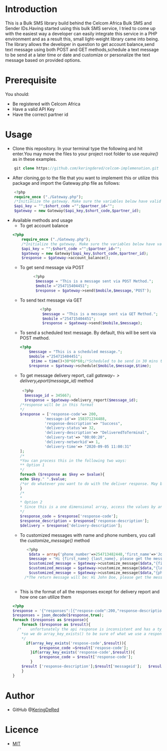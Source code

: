 # Introduction
This is a Bulk SMS library build behind the Celcom Africa Bulk SMS and Sender IDs.Having started using this  bulk SMS service, I tried to come up with the easiest way a developer can easily integrate this service in a PHP environment and as a result this, small light-weight library came into being. The library allows the developer in question to get account balance,send text message using both POST and GET methods,schedule a text message to be send at a later time or date and customize or personalize the text message based on provided options.
# Prerequisite
You should:
* Be registered with Celcom Africa
* Have a valid API Key 
* Have the correct partner id
# Usage
* Clone this repository. In your terminal type the following and hit enter.You may move the files to your project root folder to use _require()_ as in these examples.
```php
    git clone https://github.com/keringdered/celcom-implemenation.git
``` 
* After cloning,go to the file that you want to implement this or utilize this package and import the Gateway.php file as follows:
```php
    <?php
    require_once ("./Gateway.php");
    /*Initialize the gateway. Make sure the variables below have valid values*/
    $api_key = "";$short_code ="";$partner_id="";
    $gateway = new Gateway($api_key,$short_code,$partner_id);
```
* Available methods and usage
    * To get account balance
    ```php
    <?php
        require_once ("./Gateway.php");
        /*Initialize the gateway. Make sure the variables below have valid values*/
        $api_key = "";$short_code ="";$partner_id="";
        $gateway = new Gateway($api_key,$short_code,$partner_id);
        $response = $gateway->account_balance();
    ```
    * To get send message via POST
      ```php
            <?php
             $message = "This is a message sent via POST Method.";
             $mobile ="254715404451";
             $response = $gateway->send($mobile,$message,'POST');
      ```
     * To send text message via GET
        ```php
                 <?php
                  $message = "This is a message sent via GET Method.";
                  $mobile ="254715404451";
                  $response = $gateway->send($mobile,$message);
        ```
    * To send a scheduled text message. By default, this will be sent via POST method. 
            
         ```php
        <?php
             $message = "This is a scheduled message.";
             $mobile ="254715404451";
              $time = time()+30*60*60;/*Scheduled to be send in 30 mins time*/
             $response = $gateway->schedule($mobile,$message,$time);
         ```
    * To get message delivery report, call _$gateway->delivery_report($message_id)_ method
        ```php
         <?php
          $message_id = 345667;
          $response = $gateway->delivery_report($message_id);
      /*response will be in this format
      */
      $response = ['response-code'=> 200,
                   'message-id'=> 158371234488,
                   'response-description'=> "Success",
                   'delivery-status'=> 32,
                   'delivery-description'=> "DeliveredToTerminal",
                   'delivery-tat'=> "00:00:20",
                   'delivery-networkid'=> 1,
                   'delivery-time'=> "2020-09-05 11:00:31"
      ];
      /*
      *You can process this in the following two ways:
      ** Option 1
      */
      foreach ($response as $key => $value){
        echo $key." ".$value;
      /*or do whatever you want to do with the deliver response. May be mark your local DB messages as delivered */
      }
      /*
      *
      * Option 2
      * Since this is a one dimensional array, access the values by array keys
      */
      $response_code = $response['response-code'];
      $response_description = $response['response-description'];
      $delivery = $response['delivery-description'];
        ``` 
    * To customized messages with name and phone numbers, you call the _customize_message()_ method
      ```php
         <?php
          $data = array('phone_number'=>254713482448,'first_name'=>'John', 'last_name'=>"Doe");
          $message = "Hi {first_name} {last_name}, please get the message sent to {phone_number}" ;
          $customized_message = $gateway->customize_message($data,"{first_name}",$message);
          $customized_message = $gateway->customize_message($data,"{last_name}",$customized_message);
          $customized_message = $gateway->customize_message($data,"{phone_number}",$customized_message);
        /*The return message will be: Hi John Doe, please get the message sent to 254713482448*/ 
    
      ```
    * This is the format of all the responses except for delivery report and how one can utilize them
    ```php
    <?php
  $response = '{"responses":[{"respose-code":200,"response-description":"Success","mobile":254713482448,"messageid":8290842,"networkid":"1"},{"respose-code":200,"response-description":"Success","mobile":254713482448,"messageid":8290843,"networkid":"1"}]}';
    $responses = json_decode($response,true);
    foreach ($responses as $response){
        foreach ($response as $result){
      /*    unfortunately the api response is inconsistent and has a typo in other 'response-code' key. 
        *so we do array_key_exists() to be sure of what we use a response code
        */
          if(array_key_exists('respose-code',$result)){
                $response_code =$result['respose-code'];
            }if(array_key_exists('response-code',$result)){
                $response_code = $result['response-code'];
            }
        $result ['response-description'];$result['messageid'];   $result['mobile'];$result['networkid'];
        }
  }
  ```
    
        
# Author
* GitHub @[KeringDeRed](https://github.com/keringdered)
# Licence
* [MIT](https://opensource.org/licenses/MIT)
